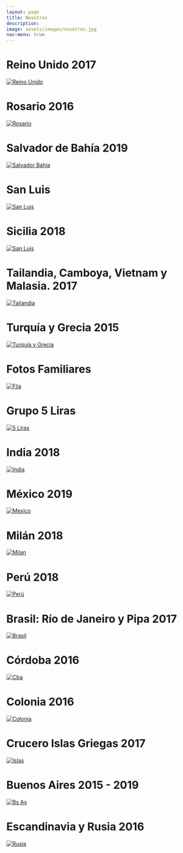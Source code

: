 ```yaml
---
layout: page
title: Nosotros
description:
image: assets/images/nosotros.jpg
nav-menu: true
---
```


# Reino Unido 2017
<a href="nosotros-reino.unido.html"> <img src="assets/images/reino.unido/CAMBRIDGE.1.2017.JPG" alt="Reino Unido"></a>

# Rosario 2016
<a href="nosotros-rosario.html"> <img src="assets/images/rosario/ROSARIO-2016.jpg" alt="Rosario"></a>

# Salvador de Bahía 2019
<a href="nosotros-salvador.bahia.html"> <img src="assets/images/salvador.de.bahia.2019/BRASIL-SALVADOR_DE_BAHIA-2019_10.jpg" alt="Salvador Bahía"></a>

# San Luis
<a href="nosotros-san.luis.html"> <img src="assets/images/san.luis/VILLA.MERCEDES.jpg" alt="San Luis"></a>

# Sicilia 2018
<a href="nosotros-sicilia.2018.html"> <img src="assets/images/sicilia.2018/SICILIA-CATANIA-2018.2.JPG" alt="San Luis"></a>

# Tailandia, Camboya, Vietnam y Malasia. 2017
<a href="nosotros-tailandia.html"> <img src="assets/images/tailandia/CAMBOYA-2017.7.JPG" alt="Tailandia"></a>

# Turquía y Grecia 2015
<a href="nosotros-turquia.html"> <img src="assets/images/turquia/TURQUIA-2015.6.jpg" alt="Turquía y Grecia"></a>

# Fotos Familiares
<a href="nosotros-flia.html"> <img src="assets/images/flia/MIXFOTOSFAMILIARES.jpg" alt="Flia"></a>

# Grupo 5 Liras
<a href="nosotros-5liras.html"> <img src="assets/images/5liras/TURQUIA-GRECIA-2015.9.jpg" alt="5 Liras"></a>

# India 2018
<a href="nosotros-india.html"> <img src="assets/images/india/INDIA-2018.5.JPG" alt="India"></a>

# México 2019
<a href="nosotros-mexico.html"> <img src="assets/images/mexico/MEXICO-TAXCO-2019.jpg" alt="Mexico"></a>

# Milán 2018
<a href="nosotros-milan.html"> <img src="assets/images/milan/ITALIA-MILAN-2018.7.jpg" alt="Milan"></a>

# Perú 2018
<a href="nosotros-peru.html"> <img src="assets/images/peru/PERU-PISAC-2018.JPG" alt="Perú"></a>

# Brasil: Río de Janeiro y Pipa 2017
<a href="nosotros-brasil.html"> <img src="assets/images/brasil/BRASIL-RIODEJANEIRO-2017.2.jpg" alt="Brasil"></a>

# Córdoba 2016
<a href="nosotros-cba.html"> <img src="assets/images/cba/CORDOBA-2016.jpg" alt="Cba"></a>

# Colonia 2016
<a href="nosotros-colonia.html"> <img src="assets/images/colonia/URUGUAY-COLONIA-2015.jpg" alt="Colonia"></a>

# Crucero Islas Griegas 2017
<a href="nosotros-islas.griegas.html"> <img src="assets/images/islas.griegas/TURQUIA-EFESO-2017.JPG" alt="Islas"></a>

# Buenos Aires 2015 - 2019
<a href="nosotros-bsas.html"> <img src="assets/images/bsas/BUENOSAIRES.9.JPG" alt="Bs As"></a>

# Escandinavia y Rusia 2016
<a href="nosotros-rusia.html"> <img src="assets/images/rusia/RUSIA-SANPETESBURGO-2016.jpg" alt="Rusia"></a>

